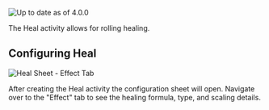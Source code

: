 ![Up to date as of 4.0.0](https://img.shields.io/static/v1?label=dnd5e&message=4.0.0&color=informational)

The Heal activity allows for rolling healing.


## Configuring Heal

![Heal Sheet - Effect Tab](https://raw.githubusercontent.com/foundryvtt/dnd5e/publish-wiki/wiki/images/activities/heal-effect.jpg)

After creating the Heal activity the configuration sheet will open. Navigate over to the "Effect" tab to see the healing formula, type, and scaling details.
